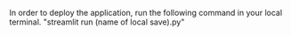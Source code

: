 In order to deploy the application, run the following command in your local terminal.
"streamlit run (name of local save).py"
